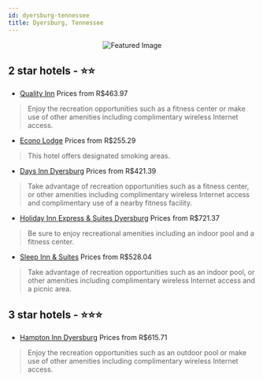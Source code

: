 ```yaml
---
id: dyersburg-tennessee
title: Dyersburg, Tennessee
---
```


<center><img src="https://i.travelapi.com/hotels/5000000/4170000/4167700/4167619/bf822ec9_z.jpg" alt="Featured Image" /></center>


##  2 star hotels - ⭐️⭐️

-    [Quality Inn](https://us.hurb.com/hotels/dyersburg/quality-inn-JNP-JP766337?cmp=18055) Prices from R$463.97
   > Enjoy the recreation opportunities such as a fitness center or make use of other amenities including complimentary wireless Internet access.
-    [Econo Lodge](https://us.hurb.com/hotels/dyersburg/econo-lodge-JNP-JP982570?cmp=18055) Prices from R$255.29
   > This hotel offers designated smoking areas.
-    [Days Inn Dyersburg](https://us.hurb.com/hotels/dyersburg/days-inn-dyersburg-JNP-JP149102?cmp=18055) Prices from R$421.39
   > Take advantage of recreation opportunities such as a fitness center, or other amenities including complimentary wireless Internet access and complimentary use of a nearby fitness facility.
-    [Holiday Inn Express & Suites Dyersburg](https://us.hurb.com/hotels/dyersburg/holiday-inn-express-suites-dyersburg-JNP-JP768871?cmp=18055) Prices from R$721.37
   > Be sure to enjoy recreational amenities including an indoor pool and a fitness center.
-    [Sleep Inn & Suites](https://us.hurb.com/hotels/dyersburg/sleep-inn-suites-JNP-JP982515?cmp=18055) Prices from R$528.04
   > Take advantage of recreation opportunities such as an indoor pool, or other amenities including complimentary wireless Internet access and a picnic area.

##  3 star hotels - ⭐️⭐️⭐️

-    [Hampton Inn Dyersburg](https://us.hurb.com/hotels/dyersburg/hampton-inn-dyersburg-JNP-JP699002?cmp=18055) Prices from R$615.71
   > Enjoy the recreation opportunities such as an outdoor pool or make use of other amenities including complimentary wireless Internet access.
